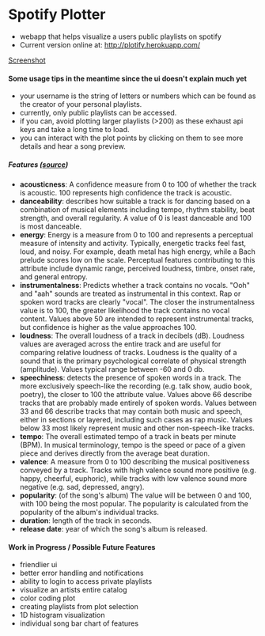 # Spotify Plotter
- webapp that helps visualize a users public playlists on spotify
- Current version online at: http://plotify.herokuapp.com/

[Screenshot](http://i.imgur.com/NCHfIsw.png)

#### Some usage tips in the meantime since the ui doesn't explain much yet
- your username is the string of letters or numbers which can be found as the creator of your personal playlists.
- currently, only public playlists can be accessed.
- if you can, avoid plotting larger playlists (>200) as these exhaust api keys and take a long time to load.
- you can interact with the plot points by clicking on them to see more details and hear a song preview.

##### Features ([*source*](https://developer.spotify.com/web-api/get-audio-features/))
- **acousticness**: A confidence measure from 0 to 100 of whether the track is acoustic. 100 represents high confidence the track is acoustic.
- **danceability**: describes how suitable a track is for dancing based on a combination of musical elements including tempo, rhythm stability, beat strength, and overall regularity. A value of 0 is least danceable and 100 is most danceable.
- **energy**: Energy is a measure from 0 to 100 and represents a perceptual measure of intensity and activity. Typically, energetic tracks feel fast, loud, and noisy. For example, death metal has high energy, while a Bach prelude scores low on the scale. Perceptual features contributing to this attribute include dynamic range, perceived loudness, timbre, onset rate, and general entropy.
- **instrumentalness**: Predicts whether a track contains no vocals. "Ooh" and "aah" sounds are treated as instrumental in this context. Rap or spoken word tracks are clearly "vocal". The closer the instrumentalness value is to 100, the greater likelihood the track contains no vocal content. Values above 50 are intended to represent instrumental tracks, but confidence is higher as the value approaches 100.
- **loudness**: The overall loudness of a track in decibels (dB). Loudness values are averaged across the entire track and are useful for comparing relative loudness of tracks. Loudness is the quality of a sound that is the primary psychological correlate of physical strength (amplitude). Values typical range between -60 and 0 db.
- **speechiness**: detects the presence of spoken words in a track. The more exclusively speech-like the recording (e.g. talk show, audio book, poetry), the closer to 100 the attribute value. Values above 66 describe tracks that are probably made entirely of spoken words. Values between 33 and 66 describe tracks that may contain both music and speech, either in sections or layered, including such cases as rap music. Values below 33 most likely represent music and other non-speech-like tracks.
- **tempo**: The overall estimated tempo of a track in beats per minute (BPM). In musical terminology, tempo is the speed or pace of a given piece and derives directly from the average beat duration.
- **valence**: A measure from 0 to 100 describing the musical positiveness conveyed by a track. Tracks with high valence sound more positive (e.g. happy, cheerful, euphoric), while tracks with low valence sound more negative (e.g. sad, depressed, angry).
- **popularity**:  (of the song's album) The value will be between 0 and 100, with 100 being the most popular. The popularity is calculated from the popularity of the album's individual tracks.
- **duration**: length of the track in seconds.
- **release date**: year of which the song's album is released.



#### Work in Progress / Possible Future Features
- friendlier ui
- better error handling and notifications
- ability to login to access private playlists
- visualize an artists entire catalog
- color coding plot
- creating playlists from plot selection
- 1D histogram visualization
- individual song bar chart of features
